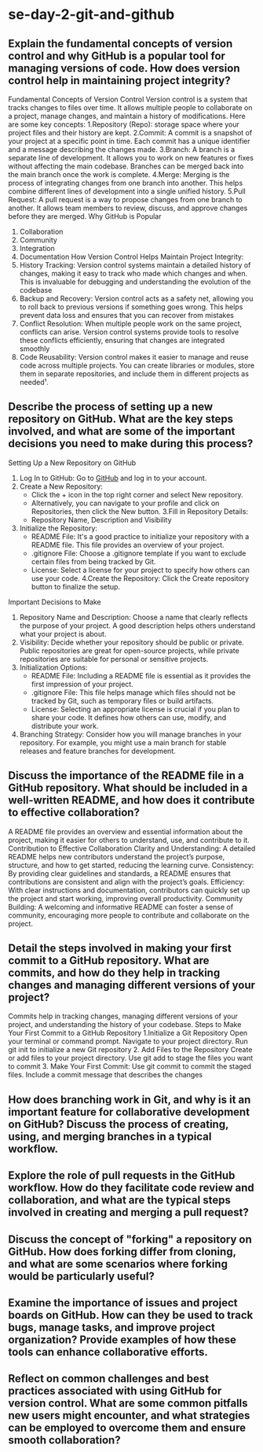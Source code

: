 # se-day-2-git-and-github
## Explain the fundamental concepts of version control and why GitHub is a popular tool for managing versions of code. How does version control help in maintaining project integrity?
Fundamental Concepts of Version Control
Version control  is a system that tracks changes to files over time. It allows multiple people to collaborate on a project, manage changes, and maintain a history of modifications. Here are some key concepts:
1.Repository (Repo): storage space where your project files and their history are kept.
2.Commit: A commit is a snapshot of your project at a specific point in time. Each commit has a unique identifier and a message describing the changes made.
3.Branch: A branch is a separate line of development. It allows you to work on new features or fixes without affecting the main codebase. Branches can be merged back into the main branch once the work is complete.
4.Merge: Merging is the process of integrating changes from one branch into another. This helps combine different lines of development into a single unified history.
5.Pull Request: A pull request is a way to propose changes from one branch to another. It allows team members to review, discuss, and approve changes before they are merged.
Why GitHub is Popular
1. Collaboration
2. Community
3. Integration
4. Documentation
How Version Control Helps Maintain Project Integrity:
1. History Tracking: Version control systems maintain a detailed history of changes, making it easy to track who made which changes and when. This is invaluable for debugging and understanding the evolution of the codebase
2. Backup and Recovery: Version control acts as a safety net, allowing you to roll back to previous versions if something goes wrong. This helps prevent data loss and ensures that you can recover from mistakes
3. Conflict Resolution: When multiple people work on the same project, conflicts can arise. Version control systems provide tools to resolve these conflicts efficiently, ensuring that changes are integrated smoothly
4. Code Reusability: Version control makes it easier to manage and reuse code across multiple projects. You can create libraries or modules, store them in separate repositories, and include them in different projects as needed¹.


## Describe the process of setting up a new repository on GitHub. What are the key steps involved, and what are some of the important decisions you need to make during this process?
Setting Up a New Repository on GitHub
1. Log In to GitHub: Go to [GitHub](https://github.com) and log in to your account.
2. Create a New Repository:
   - Click the + icon in the top right corner and select New repository.
   - Alternatively, you can navigate to your profile and click on Repositories, then click the New button.
3.Fill in Repository Details:
   - Repository Name, Description and Visibility
4. Initialize the Repository:
   - README File: It's a good practice to initialize your repository with a README file. This file provides an overview of your project.
   - .gitignore File: Choose a .gitignore template if you want to exclude certain files from being tracked by Git.
   - License: Select a license for your project to specify how others can use your code.
4.Create the Repository: Click the Create repository button to finalize the setup.

Important Decisions to Make
1. Repository Name and Description: Choose a name that clearly reflects the purpose of your project. A good description helps others understand what your project is about.
2. Visibility: Decide whether your repository should be public or private. Public repositories are great for open-source projects, while private repositories are suitable for personal or sensitive projects.
3. Initialization Options:
   - README File: Including a README file is essential as it provides the first impression of your project.
   - .gitignore File: This file helps manage which files should not be tracked by Git, such as temporary files or build artifacts.
   - License: Selecting an appropriate license is crucial if you plan to share your code. It defines how others can use, modify, and distribute your work.
4. Branching Strategy: Consider how you will manage branches in your repository. For example, you might use a main branch for stable releases and feature branches for development.

## Discuss the importance of the README file in a GitHub repository. What should be included in a well-written README, and how does it contribute to effective collaboration?
A README file provides an overview and essential information about the project, making it easier for others to understand, use, and contribute to it.
Contribution to Effective Collaboration
Clarity and Understanding: A detailed README helps new contributors understand the project’s purpose, structure, and how to get started, reducing the learning curve.
Consistency: By providing clear guidelines and standards, a README ensures that contributions are consistent and align with the project’s goals.
Efficiency: With clear instructions and documentation, contributors can quickly set up the project and start working, improving overall productivity.
Community Building: A welcoming and informative README can foster a sense of community, encouraging more people to contribute and collaborate on the project.
## Detail the steps involved in making your first commit to a GitHub repository. What are commits, and how do they help in tracking changes and managing different versions of your project?
Commits help in tracking changes, managing different versions of your project, and understanding the history of your codebase.
Steps to Make Your First Commit to a GitHub Repository
1.Initialize a Git Repository
Open your terminal or command prompt.
Navigate to your project directory.
Run git init to initialize a new Git repository
2. Add Files to the Repository
Create or add files to your project directory.
Use git add to stage the files you want to commit
3. Make Your First Commit:
Use git commit to commit the staged files. Include a commit message that describes the changes


## How does branching work in Git, and why is it an important feature for collaborative development on GitHub? Discuss the process of creating, using, and merging branches in a typical workflow.

## Explore the role of pull requests in the GitHub workflow. How do they facilitate code review and collaboration, and what are the typical steps involved in creating and merging a pull request?

## Discuss the concept of "forking" a repository on GitHub. How does forking differ from cloning, and what are some scenarios where forking would be particularly useful?

## Examine the importance of issues and project boards on GitHub. How can they be used to track bugs, manage tasks, and improve project organization? Provide examples of how these tools can enhance collaborative efforts.

## Reflect on common challenges and best practices associated with using GitHub for version control. What are some common pitfalls new users might encounter, and what strategies can be employed to overcome them and ensure smooth collaboration?
